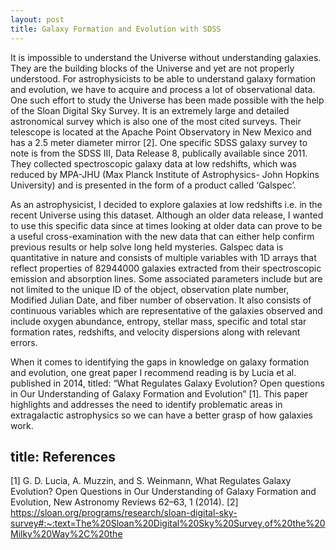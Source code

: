 ```yaml
---
layout: post
title: Galaxy Formation and Evolution with SDSS 
---
```


It is impossible to understand the Universe without understanding galaxies. They are the building blocks of the Universe and yet are not properly understood. For astrophysicists to be able to understand galaxy formation and evolution, we have to acquire and process a lot of observational data. One such effort to study the Universe has been made possible with the help of the Sloan Digital Sky Survey. It is an extremely large and detailed astronomical survey which is also one of the most cited surveys. Their telescope is located at the Apache Point Observatory in New Mexico and has a 2.5 meter diameter mirror [2]. One specific SDSS galaxy survey to note is from the SDSS III, Data Release 8, publically available since 2011. They collected spectroscopic galaxy data at low redshifts, which was reduced by MPA-JHU (Max Planck Institute of Astrophysics- John Hopkins University) and is presented in the form of a product called ‘Galspec’.

As an astrophysicist, I decided to explore galaxies at low redshifts i.e. in the recent Universe using this dataset. Although an older data release, I wanted to use this specific data since at times looking at older data can prove to be a useful cross-examination with the new data that can either help confirm previous results or help solve long held mysteries. Galspec data is quantitative in nature and consists of multiple variables with 1D arrays that reflect properties of 82944000 galaxies extracted from their spectroscopic emission and absorption lines. Some associated parameters include but are not limited to the unique ID of the object, observation plate number, Modified Julian Date, and fiber number of observation. It also consists of continuous variables which are representative of the galaxies observed and include oxygen abundance, entropy, stellar mass, specific and total star formation rates, redshifts, and velocity dispersions along with relevant errors. 

When it comes to identifying the gaps in knowledge on galaxy formation and evolution, one great paper I recommend reading is by Lucia et al. published in 2014, titled: “What Regulates Galaxy Evolution? Open questions in Our Understanding of Galaxy Formation and Evolution” [1]. This paper highlights and addresses the need to identify problematic areas in extragalactic astrophysics so we can have a better grasp of how galaxies work. 


title: References
--
[1] G. D. Lucia, A. Muzzin, and S. Weinmann, What Regulates Galaxy Evolution? Open Questions in Our Understanding of Galaxy Formation and Evolution, New Astronomy Reviews 62–63, 1 (2014).
[2] https://sloan.org/programs/research/sloan-digital-sky-survey#:~:text=The%20Sloan%20Digital%20Sky%20Survey,of%20the%20Milky%20Way%2C%20the

